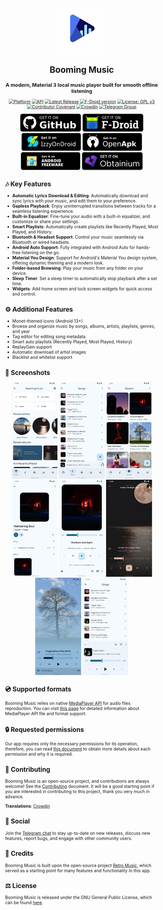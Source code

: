 <div align="center">

<img src="metadata/en-US/images/icon.png"  width=160 height=160  align="center">

# Booming Music

### A modern, Material 3 local music player built for smooth offline listening

[![Platform](https://img.shields.io/badge/Platform-Android-green.svg?logo=android)](https://android.com/)
[![API](https://img.shields.io/badge/API-26%2B-green.svg?style=flat&logo=android)](https://android-arsenal.com/api?level=26)
[![Latest Release](https://img.shields.io/github/v/release/mardous/BoomingMusic?label=Release&logo=github)](https://github.com/mardous/BoomingMusic/releases/latest)
[![F-Droid version](https://img.shields.io/f-droid/v/com.mardous.booming?label=F-Droid&logo=fdroid)](https://f-droid.org/packages/com.mardous.booming/)
[![License: GPL v3](https://img.shields.io/github/license/mardous/BoomingMusic?color=orange&label=License&logo=gnu)](LICENSE.txt)
[![Contributor Covenant](https://img.shields.io/badge/Contributor_Covenant-2.1-4baaaa.svg?logo=contributorcovenant)](CODE_OF_CONDUCT.md)
[![Crowdin](https://badges.crowdin.net/booming-music/localized.svg)](https://crowdin.com/project/booming-music)
[![Telegram Group](https://img.shields.io/badge/Telegram-Join_Chat-blue?style=flat&logo=telegram)](https://t.me/mardousdev)

<a href="https://github.com/mardous/BoomingMusic/releases"><img src="assets/badge-github.png" height="60"></a>
<a href="https://f-droid.org/packages/com.mardous.booming/"><img src="assets/badge-fdroid.png" height="60"></a>
<a href="https://apt.izzysoft.de/packages/com.mardous.booming/"><img src="assets/badge-izzyondroid.png" height="60"></a>
<a href="https://www.openapk.net/boomingmusic/com.mardous.booming/"><img src="assets/badge-openapk.png" height="60"></a>
<a href="https://www.androidfreeware.net/download-boomingmusic-apk.html"><img src="assets/badge-androidfreeware.png" height="60"></a>
<a href="https://apps.obtainium.imranr.dev/redirect?r=obtainium://add/https://github.com/mardous/BoomingMusic/"><img src="assets/badge-obtainium.png" height="60"></a>

</div>

## 🎶 Key Features 
- **Automatic Lyrics Download & Editing**: Automatically download and sync lyrics with your music, and edit them to your preference.
- **Gapless Playback**: Enjoy uninterrupted transitions between tracks for a seamless listening experience.
- **Built-in Equalizer**: Fine-tune your audio with a built-in equalizer, and customize or share your settings.
- **Smart Playlists**: Automatically create playlists like Recently Played, Most Played, and History.
- **Bluetooth & Headset Support**: Control your music seamlessly via Bluetooth or wired headsets.
- **Android Auto Support**: Fully integrated with Android Auto for hands-free listening on the go.
- **Material You Design**: Support for Android's Material You design system, offering dynamic theming and a modern look.
- **Folder-based Browsing**: Play your music from any folder on your device.
- **Sleep Timer**: Set a sleep timer to automatically stop playback after a set time.
- **Widgets**: Add home screen and lock screen widgets for quick access and control.

## ⚙️ Additional Features 
- Monet-themed icons (Android 13+)
- Browse and organize music by songs, albums, artists, playlists, genres, and year
- Tag editor for editing song metadata
- Smart auto playlists (Recently Played, Most Played, History)
- ReplayGain support
- Automatic download of artist images
- Blacklist and whitelist support

## 📱 Screenshots

<div align="center">
<img src="metadata/en-US/images/phoneScreenshots/1.jpg" width="30%" />
<img src="metadata/en-US/images/phoneScreenshots/2.jpg" width="30%" />
<img src="metadata/en-US/images/phoneScreenshots/3.jpg" width="30%" />
<img src="metadata/en-US/images/phoneScreenshots/4.jpg" width="30%" />
<img src="metadata/en-US/images/phoneScreenshots/5.jpg" width="30%" />
<img src="metadata/en-US/images/phoneScreenshots/6.jpg" width="30%" />
<img src="metadata/en-US/images/phoneScreenshots/7.jpg" width="30%" />
<img src="metadata/en-US/images/phoneScreenshots/8.jpg" width="30%" />
</div>

## 💿 Supported formats
Booming Music relies on native [MediaPlayer API](https://developer.android.com/guide/topics/media/mediaplayer) for audio files reproduction.
You can visit [this page](https://developer.android.com/guide/topics/media/media-formats) for detailed
information about MediaPlayer API file and format support.

## 🔒 Requested permissions
Our app requires only the necessary permissions for its operation, therefore, you can read [this document](PERMISSIONS.md)
to obtain more details about each permission and why it is required.

## 🤝 Contributing
Booming Music is an open-source project, and contributions are always welcome!
See the [Contributing](CONTRIBUTING.md) document. It will be a good starting point if you are interested
in contributing to this project, thank you very much in advance.

**Translations**: [Crowdin](https://crowdin.com/project/booming-music)

## 💬 Social
Join the [Telegram chat](https://t.me/mardousdev) to stay up-to-date on new releases, discuss new features,
report bugs, and engage with other community users.

## 👏 Credits
Booming Music is built upon the open-source project [Retro Music](https://github.com/RetroMusicPlayer/RetroMusicPlayer),
which served as a starting point for many features and functionality in this app.

## ⚖️ License
Booming Music is released under the GNU General Public License, which can be found [here](LICENSE.txt).
